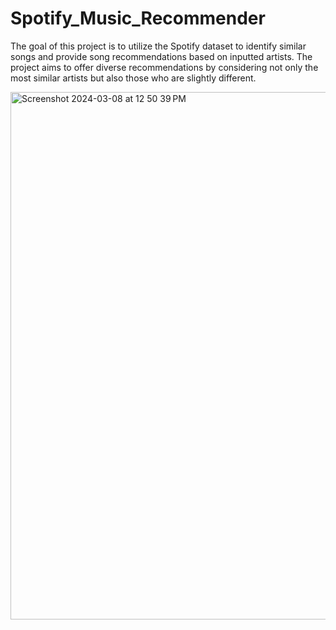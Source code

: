 # Spotify_Music_Recommender

The goal of this project is to utilize the Spotify dataset to identify similar songs and provide song recommendations based on inputted artists. The project aims to offer diverse recommendations by considering not only the most similar artists but also those who are slightly different.

<img width="844" alt="Screenshot 2024-03-08 at 12 50 39 PM" src="https://github.com/sameerab04/Spotify_Music_Recommender/assets/52090771/e3a239ca-1ae7-452f-8b1c-cd4b58fa6b7f">
